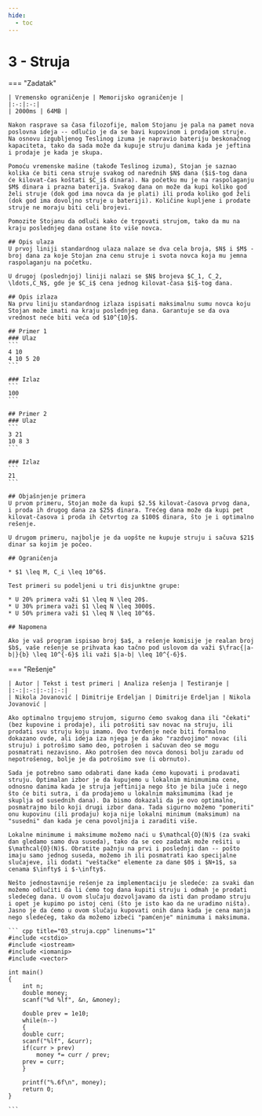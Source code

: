```yaml
---
hide:
  - toc
---
```


# 3 - Struja

=== "Zadatak"
	
	| Vremensko ograničenje | Memorijsko ograničenje |
	|:-:|:-:|
	| 2000ms | 64MB |
	
	Nakon rasprave sa časa filozofije, malom Stojanu je pala na pamet nova poslovna ideja -- odlučio je da se bavi kupovinom i prodajom struje. Na osnovu izgubljenog Teslinog izuma je napravio bateriju beskonačnog kapaciteta, tako da sada može da kupuje struju danima kada je jeftina i prodaje je kada je skupa.
	
	Pomoću vremenske mašine (takođe Teslinog izuma), Stojan je saznao kolika će biti cena struje svakog od narednih $N$ dana ($i$-tog dana će kilovat-čas koštati $C_i$ dinara). Na početku mu je na raspolaganju $M$ dinara i prazna baterija. Svakog dana on može da kupi koliko god želi struje (dok god ima novca da je plati) ili proda koliko god želi (dok god ima dovoljno struje u bateriji). Količine kupljene i prodate struje ne moraju biti celi brojevi.
	
	Pomozite Stojanu da odluči kako će trgovati strujom, tako da mu na kraju poslednjeg dana ostane što više novca.
	
	## Opis ulaza
	U prvoj liniji standardnog ulaza nalaze se dva cela broja, $N$ i $M$ - broj dana za koje Stojan zna cenu struje i svota novca koja mu jemna raspolaganju na početku.
	
	U drugoj (poslednjoj) liniji nalazi se $N$ brojeva $C_1, C_2, \ldots,C_N$, gde je $C_i$ cena jednog kilovat-časa $i$-tog dana.
	
	## Opis izlaza
	Na prvu liniju standardnog izlaza ispisati maksimalnu sumu novca koju Stojan može imati na kraju poslednjeg dana. Garantuje se da ova vrednost neće biti veća od $10^{10}$.
	
	## Primer 1
	### Ulaz
	```
	4 10
	4 10 5 20
	```
	
	### Izlaz
	```
	100
	```
	
	## Primer 2
	### Ulaz
	```
	3 21
	10 8 3
	```
	
	### Izlaz
	```
	21
	```
	
	## Objašnjenje primera
	U prvom primeru, Stojan može da kupi $2.5$ kilovat-časova prvog dana, i proda ih drugog dana za $25$ dinara. Trećeg dana može da kupi pet kilovat-časova i proda ih četvrtog za $100$ dinara, što je i optimalno rešenje.
	
	U drugom primeru, najbolje je da uopšte ne kupuje struju i sačuva $21$ dinar sa kojim je počeo.
	
	## Ograničenja
	
	* $1 \leq M, C_i \leq 10^6$.
	
	Test primeri su podeljeni u tri disjunktne grupe:
	
	* U 20% primera važi $1 \leq N \leq 20$.
	* U 30% primera važi $1 \leq N \leq 3000$.
	* U 50% primera važi $1 \leq N \leq 10^6$.
	
	## Napomena
	
	Ako je vaš program ispisao broj $a$, a rešenje komisije je realan broj $b$, vaše rešenje se prihvata kao tačno pod uslovom da važi $\frac{|a-b|}{b} \leq 10^{-6}$ ili važi $|a-b| \leq 10^{-6}$.
	
=== "Rešenje"
	
	| Autor | Tekst i test primeri | Analiza rеšenja | Testiranje |
	|:-:|:-:|:-:|:-:|
	| Nikola Jovanović | Dimitrije Erdeljan | Dimitrije Erdeljan | Nikola Jovanović |
	
	Ako optimalno trgujemo strujom, sigurno ćemo svakog dana ili "čekati" (bez kupovine i prodaje), ili potrošiti sav novac na struju, ili prodati svu struju koju imamo. Ovo tvrđenje neće biti formalno dokazano ovde, ali ideja iza njega je da ako "razdvojimo" novac (ili struju) i potrošimo samo deo, potrošen i sačuvan deo se mogu posmatrati nezavisno. Ako potrošen deo novca donosi bolju zaradu od nepotrošenog, bolje je da potrošimo sve (i obrnuto).
	
	Sada je potrebno samo odabrati dane kada ćemo kupovati i prodavati struju. Optimalan izbor je da kupujemo u lokalnim minimumima cene, odnosno danima kada je struja jeftinija nego što je bila juče i nego što će biti sutra, i da prodajemo u lokalnim maksimumima (kad je skuplja od susednih dana). Da bismo dokazali da je ovo optimalno, posmatrajmo bilo koji drugi izbor dana. Tada sigurno možemo "pomeriti" onu kupovinu (ili prodaju) koja nije lokalni minimum (maksimum) na "susedni" dan kada je cena povoljnija i zaraditi više.
	
	Lokalne minimume i maksimume možemo naći u $\mathcal{O}(N)$ (za svaki dan gledamo samo dva suseda), tako da se ceo zadatak može rešiti u $\mathcal{O}(N)$. Obratite pažnju na prvi i poslednji dan -- pošto imaju samo jednog suseda, možemo ih ili posmatrati kao specijalne slučajeve, ili dodati "veštačke" elemente za dane $0$ i $N+1$, sa cenama $\infty$ i $-\infty$.
	
	Nešto jednostavnije rešenje za implementaciju je sledeće: za svaki dan možemo odlučiti da li ćemo tog dana kupiti struju i odmah je prodati sledećeg dana. U ovom slučaju dozvoljavamo da isti dan prodamo struju i opet je kupimo po istoj ceni (što je isto kao da ne uradimo ništa). Jasno je da ćemo u ovom slučaju kupovati onih dana kada je cena manja nego sledećeg, tako da možemo izbeći "pamćenje" minimuma i maksimuma.
	
	``` cpp title="03_struja.cpp" linenums="1"
	#include <cstdio>
	#include <iostream>
	#include <iomanip>
	#include <vector>
	
	int main()
	{
	    int n;
	    double money;
	    scanf("%d %lf", &n, &money);
	
	    double prev = 1e10;
	    while(n--)
	    {
		double curr;
		scanf("%lf", &curr);
		if(curr > prev)
		    money *= curr / prev;
		prev = curr;
	    }
	
	    printf("%.6f\n", money);
	    return 0;
	}

	```

